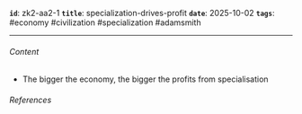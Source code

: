 **`id`**: zk2-aa2-1
**`title`**: specialization-drives-profit
**`date`**: 2025-10-02
**`tags`**: #economy #civilization #specialization #adamsmith

---

###### Content

-   The bigger the economy, the bigger the profits from specialisation

###### References
